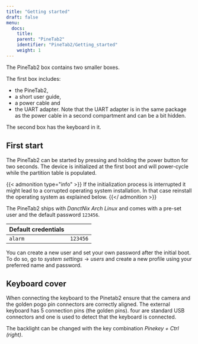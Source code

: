 ```yaml
---
title: "Getting started"
draft: false
menu:
  docs:
    title:
    parent: "PineTab2"
    identifier: "PineTab2/Getting_started"
    weight: 1
---
```


The PineTab2 box contains two smaller boxes.

The first box includes:

* the PineTab2, 
* a short user guide, 
* a power cable and 
* the UART adapter. Note that the UART adapter is in the same package as the power cable in a second compartment and can be a bit hidden. 

The second box has the keyboard in it.

## First start

The PineTab2 can be started by pressing and holding the power button for two seconds. The device is initialized at the first boot and will power-cycle while the partition table is populated.

{{< admonition type="info" >}}
If the initialization process is interrupted it might lead to a corrupted operating system installation. In that case reinstall the operating system as explained below.
{{</ admonition >}}

The PineTab2 ships with _DanctNix Arch Linux_ and comes with a pre-set user and the default password `123456`. 

| Default credentials | |
| -------- | ------- |
| `alarm` | `123456` |

You can create a new user and set your own password after the initial boot. To do so, go to _system settings_ -> _users_ and create a new profile using your preferred name and password.

## Keyboard cover

When connecting the keyboard to the Pinetab2 ensure that the camera and the golden pogo pin connectors are correctly aligned. 
The external keyboard has 5 connection pins (the golden pins). four are standard USB connectors and one is used to detect that the keyboard is connected.

The backlight can be changed with the key combination _Pinekey + Ctrl (right)_.
